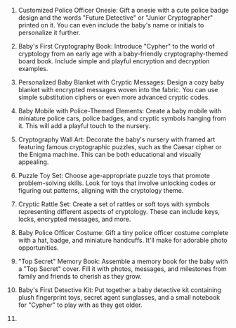 
1. Customized Police Officer Onesie: Gift a onesie with a cute police badge design and the words "Future Detective" or "Junior Cryptographer" printed on it. You can even include the baby's name or initials to personalize it further.
    
2. Baby's First Cryptography Book: Introduce "Cypher" to the world of cryptology from an early age with a baby-friendly cryptography-themed board book. Include simple and playful encryption and decryption examples.
    
3. Personalized Baby Blanket with Cryptic Messages: Design a cozy baby blanket with encrypted messages woven into the fabric. You can use simple substitution ciphers or even more advanced cryptic codes.
    
4. Baby Mobile with Police-Themed Elements: Create a baby mobile with miniature police cars, police badges, and cryptic symbols hanging from it. This will add a playful touch to the nursery.
    
5. Cryptography Wall Art: Decorate the baby's nursery with framed art featuring famous cryptographic puzzles, such as the Caesar cipher or the Enigma machine. This can be both educational and visually appealing.
    
6. Puzzle Toy Set: Choose age-appropriate puzzle toys that promote problem-solving skills. Look for toys that involve unlocking codes or figuring out patterns, aligning with the cryptology theme.
    
7. Cryptic Rattle Set: Create a set of rattles or soft toys with symbols representing different aspects of cryptology. These can include keys, locks, encrypted messages, and more.
    
8. Baby Police Officer Costume: Gift a tiny police officer costume complete with a hat, badge, and miniature handcuffs. It'll make for adorable photo opportunities.
    
9. "Top Secret" Memory Book: Assemble a memory book for the baby with a "Top Secret" cover. Fill it with photos, messages, and milestones from family and friends to cherish as they grow.
    
10. Baby's First Detective Kit: Put together a baby detective kit containing plush fingerprint toys, secret agent sunglasses, and a small notebook for "Cypher" to play with as they get older.
11. 